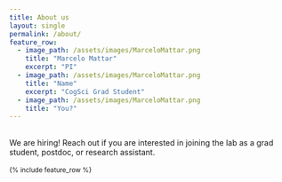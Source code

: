 ```yaml
---
title: About us
layout: single
permalink: /about/
feature_row:
  - image_path: /assets/images/MarceloMattar.png
    title: "Marcelo Mattar"
    excerpt: "PI"
  - image_path: /assets/images/MarceloMattar.png
    title: "Name"
    excerpt: "CogSci Grad Student"
  - image_path: /assets/images/MarceloMattar.png
    title: "You?"
---
```

<br>
We are hiring! Reach out if you are interested in joining the lab as a grad student, postdoc, or research assistant.
<br>
<br>
<small>
{% include feature_row %}

